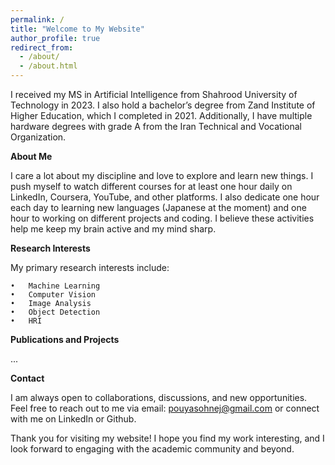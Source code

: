 ```yaml
---
permalink: /
title: "Welcome to My Website"
author_profile: true
redirect_from: 
  - /about/
  - /about.html
---
```


I received my MS in Artificial Intelligence from Shahrood University of Technology in 2023. I also hold a bachelor’s degree from Zand Institute of Higher Education, which I completed in 2021. Additionally, I have multiple hardware degrees with grade A from the Iran Technical and Vocational Organization.

**About Me**

I care a lot about my discipline and love to explore and learn new things. I push myself to watch different courses for at least one hour daily on LinkedIn, Coursera, YouTube, and other platforms. I also dedicate one hour each day to learning new languages (Japanese at the moment) and one hour to working on different projects and coding. I believe these activities help me keep my brain active and my mind sharp.

**Research Interests**

My primary research interests include:

	•	Machine Learning
	•	Computer Vision
	•	Image Analysis
	•	Object Detection
	•	HRI
 

**Publications and Projects**

...

**Contact**

I am always open to collaborations, discussions, and new opportunities. Feel free to reach out to me via email: pouyasohnej@gmail.com or connect with me on LinkedIn or Github.

Thank you for visiting my website! I hope you find my work interesting, and I look forward to engaging with the academic community and beyond.

